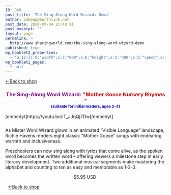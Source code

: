 ```yaml
---
ID: 866
post_title: 'The Sing-Along Word Wizard: Demo'
author: pmbenp@earthlink.net
post_date: 2016-07-04 21:48:11
post_excerpt: ""
layout: page
permalink: >
  http://www.sharingworld.com/the-sing-along-word-wizard-demo
published: true
wp_booklet2_properties:
  - 'a:12:{s:5:"width";s:3:"600";s:6:"height";s:3:"400";s:5:"speed";s:4:"1000";s:5:"delay";s:4:"5000";s:9:"direction";s:3:"LTR";s:14:"arrows_enabled";b:0;s:20:"page_numbers_enabled";b:1;s:14:"cover_behavior";s:4:"open";s:7:"padding";s:2:"10";s:18:"thumbnails_enabled";b:0;s:13:"popup_enabled";s:0:"";s:5:"theme";s:7:"default";}'
wp_booklet2_pages:
  - null
---
```

<a href=": http://www.sharingworld.com/shop-2"> &#8592;Back to shop</a>

<h3 style="text-align: center;"><span style="color: #800080;"><b>The Sing-Along Word Wizard: <span style="color: #cc0000;">"Mother Goose Nursery Rhymes "</span><br/><span style="color: #0000b3; font-size: 12px;">(suitable for initial readers, ages 2-4)</span></b></span></h3>
[embedyt]https://youtu.be/iT_JJqQj7Dw[/embedyt]
<p style="text-align: left; margin-top: 5%;">As Mister Word Wizard glows in an animated “Visible Language” landscape, Richie Havens renders eight classic “Mother Goose” songs with endearing warmth and inclusiveness.

Preschoolers can now sing along with lyrics that come alive, as the spoken word becomes the written word – offering viewers a milestone step in early literacy development. Two additional musical segments make mastering the alphabet and counting to ten as easy and memorable as 1-2-3.
</p>
<p style="border: 0px; text-align: center; background-color: #ffffff;">$5.95 USD
<a href="http://www.payloadz.com/go/?id=3135410" target="paypal"><img src="http://www.sharingworld.com/wp-content/uploads/2016/02/add-cart-e1464143165363.png" alt="" border="0" /></a></p>
&nbsp;
<a href=": http://www.sharingworld.com/shop-2"> &#8592;Back to shop</a>